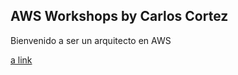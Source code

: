 ## AWS Workshops by Carlos Cortez

Bienvenido a ser un arquitecto en AWS

[a link](http://cortez.cloud)


